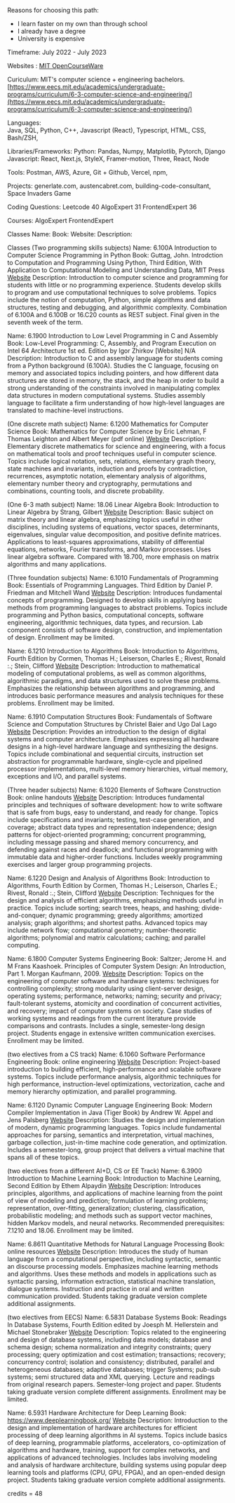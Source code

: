 Reasons for choosing this path:
- I learn faster on my own than through school
- I already have a degree
- University is expensive

Timeframe: July 2022 - July 2023

Websites : [MIT OpenCourseWare](https://ocw.mit.edu/)

Curiculum: MIT's computer science + engineering bachelors. [https://www.eecs.mit.edu/academics/undergraduate-programs/curriculum/6-3-computer-science-and-engineering/](https://www.eecs.mit.edu/academics/undergraduate-programs/curriculum/6-3-computer-science-and-engineering/)







Languages:  \
Java, SQL, Python, C++, Javascript (React), Typescript, HTML, CSS, Bash/ZSH, 

Libraries/Frameworks:
    Python: Pandas, Numpy, Matplotlib, Pytorch, Django
    Javascript: React, Next.js, StyleX, Framer-motion, Three, React, Node

Tools: Postman, AWS, Azure, Git + Github, Vercel, npm, 

Projects: 
generlate.com, austencabret.com, building-code-consultant, Space Invaders Game

Coding Questions:
Leetcode 40
AlgoExpert 31
FrontendExpert 36


Courses:
AlgoExpert
FrontendExpert



Classes
Name: 
Book:
Website:
Description:




Classes
(Two programming skills subjects)
Name: 6.100A Introduction to Computer Science Programming in Python
Book: Guttag, John. Introdction to Computation and Programming Using Python, Third Edition, With Application to Computational Modeling and Understanding Data, MIT Press
[Website](https://introcomp.mit.edu/spring24)
Description:
        Introduction to computer science and programming for students with little or no programming experience. Students develop skills to program and use computational techniques to solve problems. Topics include the notion of computation, Python, simple algorithms and data structures, testing and debugging, and algorithmic complexity. Combination of 6.100A and 6.100B or 16.C20 counts as REST subject. Final given in the seventh week of the term.

Name: 6.1900 Introduction to Low Level Programming in C and Assembly
Book: Low-Level Programming: C, Assembly, and Program Execution on Intel 64 Architecture 1st ed. Edition by Igor Zhirkov
[Website] N/A
Description:
        Introduction to C and assembly language for students coming from a Python background (6.100A). Studies the C language, focusing on memory and associated topics including pointers, and how different data structures are stored in memory, the stack, and the heap in order to build a strong understanding of the constraints involved in manipulating complex data structures in modern computational systems. Studies assembly language to facilitate a firm understanding of how high-level languages are translated to machine-level instructions.

(One discrete math subject)
Name: 6.1200 Mathematics for Computer Science
Book: Mathematics for Computer Science by Eric Lehman, F Thomas Leighton and Albert Meyer (pdf online)
[Website](https://ocw.mit.edu/courses/6-042j-mathematics-for-computer-science-fall-2010/)
Description:
        Elementary discrete mathematics for science and engineering, with a focus on mathematical tools and proof techniques useful in computer science. Topics include logical notation, sets, relations, elementary graph theory, state machines and invariants, induction and proofs by contradiction, recurrences, asymptotic notation, elementary analysis of algorithms, elementary number theory and cryptography, permutations and combinations, counting tools, and discrete probability.

(One 6-3 math subject)
Name: 18.06 Linear Algebra
Book: Introduction to Linear Algebra by Strang, Gilbert
[Website](https://web.mit.edu/18.06/www/)
Description:
        Basic subject on matrix theory and linear algebra, emphasizing topics useful in other disciplines, including systems of equations, vector spaces, determinants, eigenvalues, singular value decomposition, and positive definite matrices. Applications to least-squares approximations, stability of differential equations, networks, Fourier transforms, and Markov processes. Uses linear algebra software. Compared with 18.700, more emphasis on matrix algorithms and many applications.

(Three foundation subjects)
Name: 6.1010 Fundamentals of Programming
Book: Essentials of Programming Languages. Third Edition by Daniel P. Friedman and Mitchell Wand
[Website](https://py.mit.edu/spring24)
Description:
        Introduces fundamental concepts of programming. Designed to develop skills in applying basic methods from programming languages to abstract problems. Topics include programming and Python basics, computational concepts, software engineering, algorithmic techniques, data types, and recursion.  Lab component consists of software design, construction, and implementation of design. Enrollment may be limited.

Name: 6.1210 Introduction to Algorithms
Book: Introduction to Algorithms, Fourth Edition by Cormen, Thomas H.; Leiserson, Charles E.; Rivest, Ronald :.; Stein, Clifford
[Website](https://ocw.mit.edu/courses/6-006-introduction-to-algorithms-spring-2020/)
Description:
        Introduction to mathematical modeling of computational problems, as well as common algorithms, algorithmic paradigms, and data structures used to solve these problems. Emphasizes the relationship between algorithms and programming, and introduces basic performance measures and analysis techniques for these problems. Enrollment may be limited.

Name: 6.1910 Computation Structures
Book: Fundamentals of Software Science and Computation Structures by Christel Baier and Ugo Dal Lago
[Website](https://6191.mit.edu/spring24)
Description:
        Provides an introduction to the design of digital systems and computer architecture. Emphasizes expressing all hardware designs in a high-level hardware language and synthesizing the designs. Topics include combinational and sequential circuits, instruction set abstraction for programmable hardware, single-cycle and pipelined processor implementations, multi-level memory hierarchies, virtual memory, exceptions and I/O, and parallel systems.

(Three header subjects)
Name: 6.1020 Elements of Software Construction
Book: online handouts
[Website](https://ocw.mit.edu/courses/6-005-elements-of-software-construction-fall-2008/)
Description:
        Introduces fundamental principles and techniques of software development: how to write software that is safe from bugs, easy to understand, and ready for change. Topics include specifications and invariants; testing, test-case generation, and coverage; abstract data types and representation independence; design patterns for object-oriented programming; concurrent programming, including message passing and shared memory concurrency, and defending against races and deadlock; and functional programming with immutable data and higher-order functions. Includes weekly programming exercises and larger group programming projects.

Name: 6.1220 Design and Analysis of Algorithms
Book: Introduction to Algorithms, Fourth Edition by Cormen, Thomas H.; Leiserson, Charles E.; Rivest, Ronald :.; Stein, Clifford
[Website](https://ocw.mit.edu/courses/6-046j-design-and-analysis-of-algorithms-spring-2015/)
Description:
        Techniques for the design and analysis of efficient algorithms, emphasizing methods useful in practice. Topics include sorting; search trees, heaps, and hashing; divide-and-conquer; dynamic programming; greedy algorithms; amortized analysis; graph algorithms; and shortest paths. Advanced topics may include network flow; computational geometry; number-theoretic algorithms; polynomial and matrix calculations; caching; and parallel computing.

Name: 6.1800 Computer Systems Engineering
Book: Saltzer; Jerome H. and M Frans Kaashoek. Principles of Computer System Design: An Introduction, Part 1. Morgan Kaufmann, 2009.
[Website](https://ocw.mit.edu/courses/6-033-computer-system-engineering-spring-2018/)
Description:
        Topics on the engineering of computer software and hardware systems: techniques for controlling complexity; strong modularity using client-server design, operating systems; performance, networks; naming; security and privacy; fault-tolerant systems, atomicity and coordination of concurrent activities, and recovery; impact of computer systems on society. Case studies of working systems and readings from the current literature provide comparisons and contrasts. Includes a single, semester-long design project. Students engage in extensive written communication exercises. Enrollment may be limited.

(two electives from a CS track)
Name: 6.1060 Software Performance Engineering
Book: online engineering
[Website](https://ocw.mit.edu/courses/6-172-performance-engineering-of-software-systems-fall-2018/)
Description:
        Project-based introduction to building efficient, high-performance and scalable software systems. Topics include performance analysis, algorithmic techniques for high performance, instruction-level optimizations, vectorization, cache and memory hierarchy optimization, and parallel programming.

Name: 6.1120 Dynamic Computer Language Engineering
Book: Modern Compiler Implementation in Java (Tiger Book) by Andrew W. Appel and Jens Palsberg
[Website](http://6.s081.scripts.mit.edu/sp18/index.html)
Description:
        Studies the design and implementation of modern, dynamic programming languages. Topics include fundamental approaches for parsing, semantics and interpretation, virtual machines, garbage collection, just-in-time machine code generation, and optimization. Includes a semester-long, group project that delivers a virtual machine that spans all of these topics. 

(two electives from a different AI+D, CS or EE Track)
Name: 6.3900 Introduction to Machine Learning
Book: Introduction to Machine Learning, Second Edition by Ethem Alpaydin
[Website](https://introml.mit.edu/spring24)
Description:
        Introduces principles, algorithms, and applications of machine learning from the point of view of modeling and prediction; formulation of learning problems; representation, over-fitting, generalization; clustering, classification, probabilistic modeling; and methods such as support vector machines, hidden Markov models, and neural networks. Recommended prerequisites: 7.1210 and 18.06. Enrollment may be limited.

Name: 6.8611 Quantitative Methods for Natural Language Processing
Book: online resources
[Website](https://mit-6861.github.io/)
Description:
        Introduces the study of human language from a computational perspective,  including syntactic, semantic an discourse processing models. Emphasizes machine learning methods and algorithms. Uses these methods and models in applications such as syntactic parsing, information extraction, statistical machine translation, dialogue systems. Instruction and practice in oral and written communication provided. Students taking graduate version complete additional assignments.

(two electives from EECS)
Name: 6.5831 Database Systems
Book: Readings In Database Systems, Fourth Edition edited by Joesph M. Hellerstein and Michael Stonebraker
[Website](https://dsg.csail.mit.edu/6.5830/syllabus.php)
Description:
        Topics related to the engineering and design of database systems, including data models; database and schema design; schema normalization and integrity constraints; query processing; query optimization and cost estimation; transactions; recovery; concurrency control; isolation and consistency; distributed, parallel and heterogeneous databases; adaptive databases; trigger Systems; pub-sub systems; semi structured data and XML querying. Lecture and readings from original research papers. Semester-long project and paper. Students taking graduate version complete different assignments. Enrollment may be limited.

Name: 6.5931 Hardware Architecture for Deep Learning
Book: https://www.deeplearningbook.org/
[Website](http://csg.csail.mit.edu/6.5930/info.html)
Description:
        Introduction to the design and implementation of hardware architectures for efficient processing of deep learning algorithms in AI systems. Topics include basics of deep learning, programmable platforms, accelerators, co-optimization of algorithms and hardware, training, support for complex networks, and applications of advanced technologies. Includes labs involving modeling and analysis of hardware architecture, building systems using popular deep learning tools and platforms (CPU, GPU, FPGA), and an open-ended design project. Students taking graduate version complete additional assignments.

credits = 48
